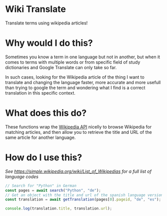 # Wiki Translate

Translate terms using wikipedia articles!

# Why would I do this?

Sometimes you know a term in one language but not in another,
but when it comes to terms with multiple words or from specific field of study
dictionaries and Google Translate can only take so far.

In such cases, looking for the Wikipedia article of the thing I want to
translate and changing the language faster, more accurate and more usefull than
trying to google the term and wondering what I find is a correct translation
in this specific context.

# What does this do?

These functions wrap the [Wikipedia API](https://en.wikipedia.org/w/api.php?action=help&modules=main)
nicelly to browse Wikipedia for matching articles, and then allow you to
retrieve the title and URL of the same article for another language.

# How do I use this?

_See <https://simple.wikipedia.org/wiki/List_of_Wikipedias> for a full list of language codes_

```javascript
// Search for "Python" in German
const pages = await search("Python", "de");
// Get an object with the title and url of the spanish language version of the article
const translation = await getTranslation(pages[0].pageid, "de", "es");

console.log(translation.title, translation.url);
```
